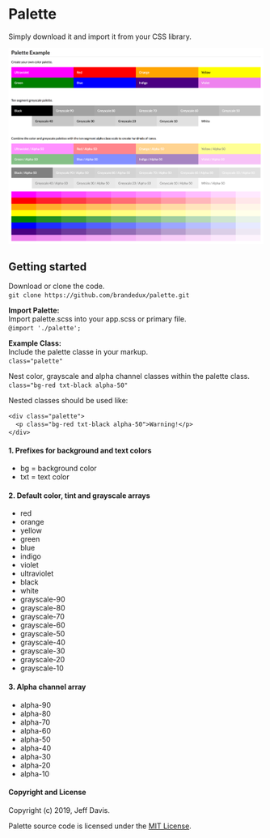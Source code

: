 # Palette
Simply download it and import it from your CSS library.

<img src="palette-example.png" />

## Getting started
Download or clone the code.<br /> 
```git clone https://github.com/brandedux/palette.git```

**Import Palette:**<br /> 
Import palette.scss into your app.scss or primary file.<br /> 
```@import './palette';```

**Example Class:**<br />
Include the palette classe in your markup.<br />
```class="palette"```

Nest color, grayscale and alpha channel classes within the palette class.<br /> 
```class="bg-red txt-black alpha-50"```

Nested classes should be used like:
```
<div class="palette">
  <p class="bg-red txt-black alpha-50">Warning!</p>
</div>
```

#### 1. Prefixes for background and text colors
* bg = background color
* txt = text color

#### 2. Default color, tint and grayscale arrays
* red
* orange
* yellow
* green
* blue
* indigo
* violet
* ultraviolet
* black
* white
* grayscale-90
* grayscale-80
* grayscale-70
* grayscale-60
* grayscale-50
* grayscale-40
* grayscale-30
* grayscale-20
* grayscale-10 

#### 3. Alpha channel array
* alpha-90
* alpha-80
* alpha-70
* alpha-60
* alpha-50
* alpha-40
* alpha-30
* alpha-20
* alpha-10

#### Copyright and License
Copyright (c) 2019, Jeff Davis.

Palette source code is licensed under the [MIT License](LICENSE).
